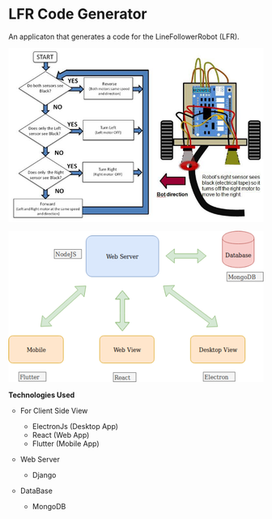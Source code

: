# LFR Code Generator
An applicaton that generates a code for the LineFollowerRobot (LFR).

![](/Images/line-follower-logic.jpg)

![](/Images/MainView.png)

**Technologies Used**
<ul style="list-style-type:circle;">

 <li>
   <p>For Client Side View<p>
   <ul>
    <li>ElectronJs (Desktop App)</li>
    <li>React (Web App)</li>
    <li>Flutter (Mobile App)</li>
   </ul>
 </li>

 <li>
  <p>Web Server</p>
  <ul>
   <li>Django</li>
  </ul>
 </li>

 <li>
  <p>DataBase</p>
  <ul>
   <li>MongoDB</li>
  <ul>
 </li>

</ul>
